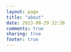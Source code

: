 ```yaml
---
layout: page
title: "about"
date: 2013-08-29 22:26
comments: true
sharing: true
footer: true
---
```

